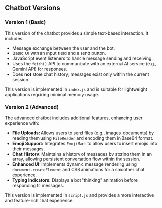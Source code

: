 <h2>Chatbot Versions</h2>

<h3>Version 1 (Basic)</h3>
<p>This version of the chatbot provides a simple text-based interaction. It includes:</p>
<ul>
  <li>Message exchange between the user and the bot.</li>
  <li>Basic UI with an input field and a send button.</li>
  <li>JavaScript event listeners to handle message sending and receiving.</li>
  <li>Uses the <code>fetch()</code> API to communicate with an external AI service (e.g., Gemini API) for responses.</li>
  <li>Does <strong>not</strong> store chat history; messages exist only within the current session.</li>
</ul>
<p>This version is implemented in <code>index.js</code> and is suitable for lightweight applications requiring minimal memory usage.</p>

<h3>Version 2 (Advanced)</h3>
<p>The advanced chatbot includes additional features, enhancing user experience with:</p>
<ul>
  <li><strong>File Uploads:</strong> Allows users to send files (e.g., images, documents) by reading them using <code>FileReader</code> and encoding them in Base64 format.</li>
  <li><strong>Emoji Support:</strong> Integrates <code>EmojiMart</code> to allow users to insert emojis into their messages.</li>
  <li><strong>Chat History:</strong> Maintains a history of messages by storing them in an array, allowing persistent conversation flow within the session.</li>
  <li><strong>Enhanced UI:</strong> Implements dynamic message rendering using <code>document.createElement</code> and CSS animations for a smoother chat experience.</li>
  <li><strong>Typing Indicators:</strong> Displays a bot "thinking" animation before responding to messages.</li>
</ul>
<p>This version is implemented in <code>script.js</code> and provides a more interactive and feature-rich chat experience.</p>
